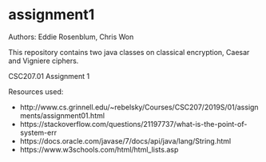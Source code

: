 # assignment1
Authors: Eddie Rosenblum, Chris Won

This repository contains two java classes on classical encryption, Caesar and Vigniere ciphers.

CSC207.01 Assignment 1

Resources used:



 <ul>
  <li>http://www.cs.grinnell.edu/~rebelsky/Courses/CSC207/2019S/01/assignments/assignment01.html</li>
  <li>https://stackoverflow.com/questions/21197737/what-is-the-point-of-system-err</li>
  <li>https://docs.oracle.com/javase/7/docs/api/java/lang/String.html</li>
  <li>https://www.w3schools.com/html/html_lists.asp</li>
</ul> 
